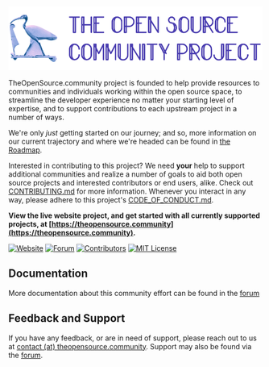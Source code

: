 
![Logo](/src/assets/images/logo.png?raw=true)

TheOpenSource.community project is founded to help provide resources to communities and individuals working within the open source space, to streamline the developer experience no matter your starting level of expertise, and to support contributions to each upstream project in a number of ways. 

We're only _just_ getting started on our journey; and so, more information on our current trajectory and where we're headed can be found in [the Roadmap](ROADMAP.md). 

Interested in contributing to this project? We need **your** help to support additional communities and realize a number of goals to aid both open source projects and interested contributors or end users, alike. Check out [CONTRIBUTING.md](CONTRIBUTING.md) for more information. Whenever you interact in any way, please adhere to this project's [CODE_OF_CONDUCT.md](CODE_OF_CONDUCT.md).

**View the live website project, and get started with all currently supported projects, at [https://theopensource.community](https://theopensource.community).**


[![Website](https://img.shields.io/website?url=http%3A%2F%2Ftheopensource.community%2F
)](https://img.shields.io/website?url=http%3A%2F%2Ftheopensource.community%2F
)
[![Forum](https://img.shields.io/github/discussions/theopensource-community/website
)](https://img.shields.io/github/discussions/theopensource-community/website)
[![Contributors](https://img.shields.io/github/contributors/theopensource-community/website
)](https://img.shields.io/github/contributors/theopensource-community/website)
[![MIT License](https://img.shields.io/badge/License-MIT-green.svg)](https://choosealicense.com/licenses/mit/)



## Documentation

More documentation about this community effort can be found in the [forum](/discussions/categories/general/)


## Feedback and Support

If you have any feedback, or are in need of support, please reach out to us at <a href="mailto:contact@theopensource.community">contact (at) theopensource.community</a>. Support may also be found via the [forum](/discussions/categories/general).

